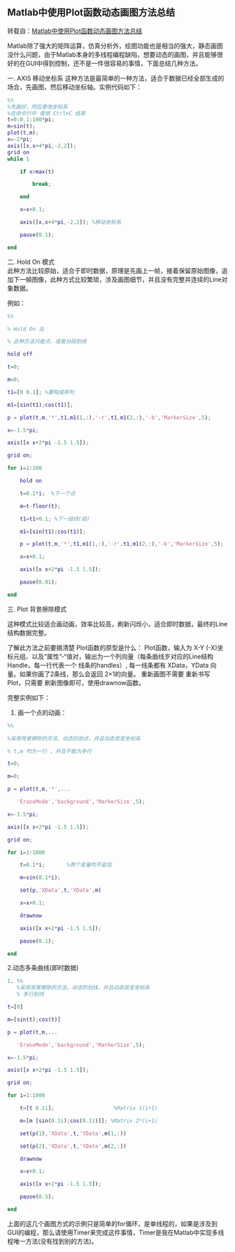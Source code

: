 ## Matlab中使用Plot函数动态画图方法总结

转载自：[Matlab中使用Plot函数动态画图方法总结](http://www.cnblogs.com/duanp/archive/2008/12/02/Matlab-Plot-Animation.html)

Matlab除了强大的矩阵运算，仿真分析外，绘图功能也是相当的强大，静态画图没什么问题，由于Matlab本身的多线程编程缺陷，想要动态的画图，并且能够很好的在GUI中得到控制，还不是一件很容易的事情，下面总结几种方法。

  一. AXIS 移动坐标系
​    这种方法是最简单的一种方法，适合于数据已经全部生成的场合，先画图，然后移动坐标轴。实例代码如下：

```matlab
%%
%先画好，然后更改坐标系
%在命令行中 使用 Ctrl+C 结束
t=0:0.1:100*pi;
m=sin(t);
plot(t,m);
x=-2*pi;
axis([x,x+4*pi,-2,2]);
grid on
while 1 

    if x>max(t)

        break;

    end

    x=x+0.1;

    axis([x,x+4*pi,-2,2]); %移动坐标系

    pause(0.1);

end

```




 二. Hold On 模式
​     
​       此种方法比较原始，适合于即时数据，原理是先画上一帧，接着保留原始图像，追加下一幀图像，此种方式比较繁琐，涉及画图细节，并且没有完整并连续的Line对象数据。

   例如：

```matlab
%%

% Hold On 法

% 此种方法只能点，或者分段划线

hold off

t=0;

m=0;

t1=[0 0.1]; %要构成序列

m1=[sin(t1);cos(t1)];

p = plot(t,m,'*',t1,m1(1,:),'-r',t1,m1(2,:),'-b','MarkerSize',5);   

x=-1.5*pi;

axis([x x+2*pi -1.5 1.5]);

grid on;

for i=1:100

    hold on

    t=0.1*i;  %下一个点

    m=t-floor(t);

    t1=t1+0.1; %下一段线(组)

    m1=[sin(t1);cos(t1)];

    p = plot(t,m,'*',t1,m1(1,:),'-r',t1,m1(2,:),'-b','MarkerSize',5);   

    x=x+0.1;

    axis([x x+2*pi -1.5 1.5]);

    pause(0.01);

end

```




三.  Plot 背景擦除模式

  这种模式比较适合画动画，效率比较高，刷新闪烁小，适合即时数据，最终的Line结构数据完整。

了解此方法之前要搞清楚 Plot函数的原型是什么： Plot函数，输入为 X-Y (-X)坐标元组、以及“属性”-“值对，输出为一个列向量（每条曲线岁对应的Line结构 Handle，每一行代表一个 线条的handles）, 每一线条都有 XData，YData 向量。如果你画了2条线，那么会返回 2×1的向量。
  重新画图不需要 重新书写 Plot，只需要 刷新图像即可，使用drawnow函数。

完整实例如下：

1. 画一个点的动画：

```matlab
%%

%采用背景擦除的方法，动态的划点，并且动态改变坐标系

% t,m 均为一行 ，并且不能为多行

t=0;

m=0;

p = plot(t,m,'*',...

   'EraseMode','background','MarkerSize',5);

x=-1.5*pi;

axis([x x+2*pi -1.5 1.5]);

grid on;

for i=1:1000

    t=0.1*i;       %两个变量均不追加  

    m=sin(0.1*i); 

    set(p,'XData',t,'YData',m)

    x=x+0.1;    

    drawnow

    axis([x x+2*pi -1.5 1.5]);

    pause(0.1);

end

```



2.动态多条曲线(即时数据)

```matlab
1. %%
   %采用背景擦除的方法，动态的划线，并且动态改变坐标系
   % 多行划线

t=[0]

m=[sin(t);cos(t)]

p = plot(t,m,...

   'EraseMode','background','MarkerSize',5);

x=-1.5*pi;

axis([x x+2*pi -1.5 1.5]);

grid on;

for i=1:1000

    t=[t 0.1i];                   %Matrix 1(i+1)

    m=[m [sin(0.1i);cos(0.1i)]]; %Matrix 2*(i+1)

    set(p(1),'XData',t,'YData',m(1,:))

    set(p(2),'XData',t,'YData',m(2,:))    

    drawnow

    x=x+0.1;    

    axis([x x+2*pi -1.5 1.5]);

    pause(0.5);

end
```


上面的这几个画图方式的示例只是简单的for循环，是单线程的，如果是涉及到GUI的编程，那么请使用Timer来完成这件事情，Timer是我在Matlab中实现多线程唯一方法(没有找到别的方法)。